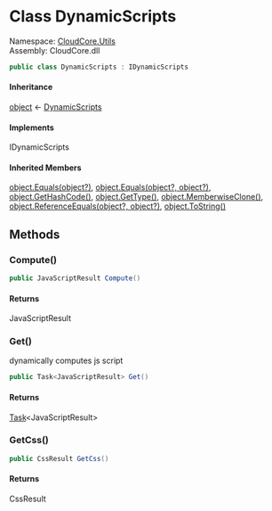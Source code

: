 #  Class DynamicScripts

Namespace: [CloudCore.Utils](CloudCore.Utils.md)  
Assembly: CloudCore.dll  

```csharp
public class DynamicScripts : IDynamicScripts
```

#### Inheritance

[object](https://learn.microsoft.com/dotnet/api/system.object) ← 
[DynamicScripts](CloudCore.Utils.DynamicScripts.md)

#### Implements

IDynamicScripts

#### Inherited Members

[object.Equals\(object?\)](https://learn.microsoft.com/dotnet/api/system.object.equals\#system\-object\-equals\(system\-object\)), 
[object.Equals\(object?, object?\)](https://learn.microsoft.com/dotnet/api/system.object.equals\#system\-object\-equals\(system\-object\-system\-object\)), 
[object.GetHashCode\(\)](https://learn.microsoft.com/dotnet/api/system.object.gethashcode), 
[object.GetType\(\)](https://learn.microsoft.com/dotnet/api/system.object.gettype), 
[object.MemberwiseClone\(\)](https://learn.microsoft.com/dotnet/api/system.object.memberwiseclone), 
[object.ReferenceEquals\(object?, object?\)](https://learn.microsoft.com/dotnet/api/system.object.referenceequals), 
[object.ToString\(\)](https://learn.microsoft.com/dotnet/api/system.object.tostring)

## Methods

###  Compute\(\)

```csharp
public JavaScriptResult Compute()
```

#### Returns

 JavaScriptResult

###  Get\(\)

dynamically computes js script

```csharp
public Task<JavaScriptResult> Get()
```

#### Returns

 [Task](https://learn.microsoft.com/dotnet/api/system.threading.tasks.task\-1)<JavaScriptResult\>

###  GetCss\(\)

```csharp
public CssResult GetCss()
```

#### Returns

 CssResult

